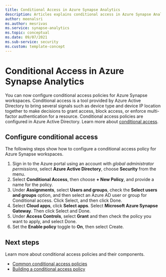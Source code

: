 ```yaml
---
title: Conditional Access in Azure Synapse Analytics
description: Articles explains conditional access in Azure Synapse Analytics 
author: meenalsri
ms.author: mesrivas
ms.service: synapse-analytics
ms.topic: conceptual
ms.date: 09/07/2021
ms.sub-service: security
ms.custom: template-concept
---
```


# Conditional Access in Azure Synapse Analytics

You can now configure conditional access policies for Azure Synapse workspaces. Conditional access is a tool provided by Azure Active Directory to bring several signals such as device type and device IP location together to make decisions to grant access, block access, or enforce multi-factor authentication for a resource. Conditional access policies are configured in Azure Active Directory. Learn more about [conditional access](../../active-directory/conditional-access/overview.md).


## Configure conditional access
The following steps show how to configure a conditional access policy for Azure Synapse workspaces.

1. Sign in to the Azure portal using an account with *global administrator permissions*, select **Azure Active Directory**, choose **Security** from the menu. 
2. Select **Conditional Access**, then choose **+ New Policy**, and provide a name for the policy.
3. Under **Assignments**, select **Users and groups**, check the **Select users and groups** option, and then select an Azure AD user or group for Conditional access. Click Select, and then click Done.
4. Select **Cloud apps**, click **Select apps**. Select **Microsoft Azure Synapse Gateway**. Then click Select and Done.
5. Under **Access Controls**, select **Grant** and then check the policy you want to apply, and select Done.
6. Set the **Enable policy** toggle to **On**, then select Create.


## Next steps
Learn more about conditional access policies and their components.
- [Common conditional access policies](../../active-directory/conditional-access/concept-conditional-access-policy-common.md)
- [Building a conditional access policy](../../active-directory/conditional-access/concept-conditional-access-policies.md)